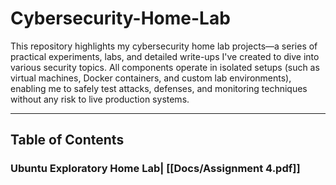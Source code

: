 # Cybersecurity-Home-Lab

This repository highlights my cybersecurity home lab projects—a series of practical experiments, labs, and detailed write-ups I've created to dive into various security topics. All components operate in isolated setups (such as virtual machines, Docker containers, and custom lab environments), enabling me to safely test attacks, defenses, and monitoring techniques without any risk to live production systems.

---

## Table of Contents

### Ubuntu Exploratory Home Lab| [[Docs/Assignment 4.pdf]]

